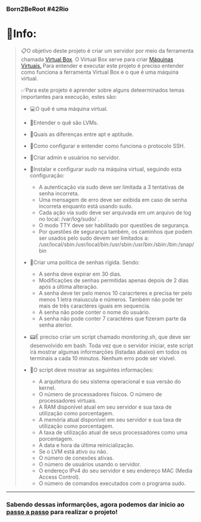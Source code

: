### Born2BeRoot #42Rio

# :ledger:Info:
> :clipboard:O objetivo deste projeto é criar um servidor por meio da ferramenta chamada <a href="https://www.virtualbox.org/">Virtual Box</a>. O Virtual Box serve para criar <a href="https://www.penso.com.br/o-que-e-maquina-virtual-e-para-que-serve/?utm_source=google&utm_medium=cpc&utm_campaign=Performance-Suporte&utm_term=_&pht=10091517607840771&adwgroup=&gclid=EAIaIQobChMI4MOtr7Xf-AIVPRXUAR0aEwTGEAAYAiAAEgKRpPD_BwE">Máquinas Virtuais.</a> Para entender e executar este projeto é preciso entender como funciona a ferramenta Virtual Box e o que é uma máquina virtual.
>
> :white_check_mark:Para este projeto é aprender sobre alguns deteerminados temas importantes para execução, estes são:
> - :computer:O quê é uma máquina virtual.
> - :floppy_disk:Entender o quê são LVMs.
> - :file_folder:Quais as diferenças entre apt e aptitude.
> - :closed_lock_with_key:Como configurar e entender como funciona o protocolo SSH.
> - :bookmark:Criar admin e usuários no servidor.
> - :key:Instalar e configurar *sudo* na máquina virtual, seguindo esta configuração:
>   - A autenticação via sudo deve ser limitada a 3 tentativas de senha incorreta.
>   - Uma mensagem de erro deve ser exibida em caso de senha incorreta enquanto está usando sudo.
>   - Cada ação via sudo deve ser arquivada em um arquivo de log no local: /var/log/sudo/ .
>   - O modo TTY deve ser habilitado por questões de segurança.
>   - Por questões de segurança também, os caminhos que podem ser usados pelo sudo devem ser limitados a: /usr/local/sbin:/usr/local/bin:/usr/sbin:/usr/bin:/sbin:/bin:/snap/bin
>
>
> - :no_entry_sign:Criar uma política de senhas rígida. Sendo:
>   - A senha deve expirar em 30 dias.
>   - Modificações de senhas permitidas apenas depois de 2 dias após a última alteração.
>   - A senha deve ter pelo menos 10 caracrteres e precisa ter pelo menos 1 letra maiuscula e números. Também não pode ter mais de três caractéres iguais em sequencia.
>   - A senha não pode conter o nome do usuário.
>   - A senha não pode conter 7 caractéres que fizeram parte da senha aterior.
> 
>
> - :pager:É preciso criar um script chamado *monitoring.sh*, que deve ser desenvolvido em bash. Toda vez que o servidor iniciar, este script irá mostrar algumas informarções (listadas abaixo) em todos os terminais a cada 10 minutos. Nenhum erro pode ser visível.
>
> - :memo:O script deve mostrar as seguintes informações:
>   - A arquitetura do seu sistema operacional e sua versão do kernel.
>   - O número de processadores físicos. O número de processadores virtuais.
>   - A RAM disponível atual em seu servidor e sua taxa de utilização como porcentagem.
>   - A memória atual disponível em seu servidor e sua taxa de utilização como porcentagem.
>   - A taxa de utilização atual de seus processadores como uma porcentagem.
>   - A data e hora da última reinicialização.
>   - Se o LVM está ativo ou não.
>   - O número de conexões ativas.
>   - O número de usuários usando o servidor.
>   - O endereço IPv4 do seu servidor e seu endereço MAC (Media Access Control).
>   - O número de comandos executados com o programa sudo.
____

### Sabendo dessas informarções, agora podemos dar inicio ao <a href="https://github.com/BrunoBGDev/Born2BeRoot/blob/main/Passo%20a%20passo.md">passo a passo</a> para realizar o projeto!
